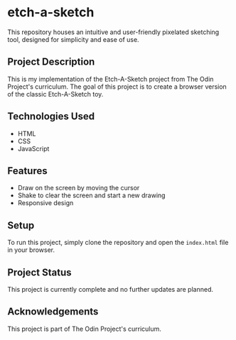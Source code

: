 # etch-a-sketch
This repository houses an intuitive and user-friendly pixelated sketching tool, designed for simplicity and ease of use.

## Project Description

This is my implementation of the Etch-A-Sketch project from The Odin Project's curriculum. The goal of this project is to create a browser version of the classic Etch-A-Sketch toy.

## Technologies Used

- HTML
- CSS
- JavaScript

## Features

- Draw on the screen by moving the cursor
- Shake to clear the screen and start a new drawing
- Responsive design

## Setup

To run this project, simply clone the repository and open the `index.html` file in your browser.

## Project Status

This project is currently complete and no further updates are planned.

## Acknowledgements

This project is part of The Odin Project's curriculum.
